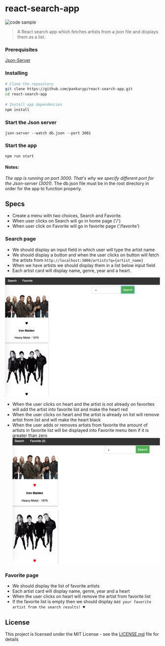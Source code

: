 # react-search-app

![code sample](https://img.shields.io/badge/code-sample-yellowgreen.svg?style=flat-square)

> A React search app which fetches artists from a json file and displays them as a list. 

### Prerequisites
[Json-Server](https://github.com/typicode/json-server)

### Installing
```sh
# Clone the repository
git clone https://github.com/pankaryp/react-search-app.git
cd react-search-app

# Install app dependencies
npm install
```
### Start the Json server
```
json-server --watch db.json --port 3001
```

### Start the app
```
npm run start
```

#### Notes:
*The app is running on port 3000. That's why we specify different port for the Json-server (3001).* The db.json file must be in the root directory in order for the app to function properly.

## Specs

* Create a menu with two choices, Search and Favorite.
* When user clicks on Search will go in home page ('/')
* When user click on Favorite will go in favorite page ('/favorite')

### Search page
* We should display an input field in which user will type the artist name
* We should display a button and when the user clicks on button will fetch the artists from `http://localhost:3000/artists?q={artist_name}`
* When we have artists we should display them in a list below input field
* Each artist card will display name, genre, year and a heart.

![Musicadd without favorite](samples/musicadd_without_favorite.png?raw=true)

* When the user clicks on heart and the artist is not already on favorites will add the artist into favorite list and make the heart red
* When the user clicks on heart and the artist is already on list will remove artist from list and will make the heart black
* When the user adds or removes artists from favorite the amount of artists in favorite list will be displayed into Favorite menu item if it is greater than zero
![Musicdd with favorite](samples/musicadd_favorites.png?raw=true)

### Favorite page
* We should display the list of favorite artists
* Each artist card will display name, genre, year and a heart
* When the user clicks on heart will remove the artist from favorite list
* If the favorite list is empty then we should display `Add your favorite artist from the search results! ♥`

## License

This project is licensed under the MIT License - see the [LICENSE.md](LICENSE.md) file for details

